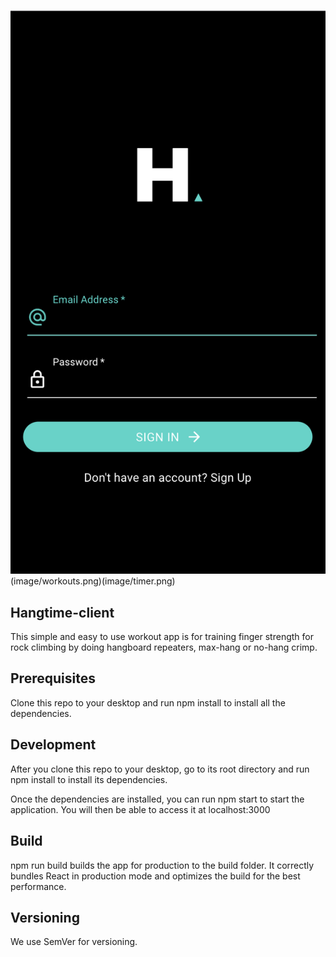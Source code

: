 ![App demo](image/login.png)(image/workouts.png)(image/timer.png)

## Hangtime-client
This simple and easy to use workout app is for training finger strength for rock climbing by doing hangboard repeaters, max-hang or no-hang crimp.

## Prerequisites
Clone this repo to your desktop and run npm install to install all the dependencies.

## Development
After you clone this repo to your desktop, go to its root directory and run npm install to install its dependencies.

Once the dependencies are installed, you can run npm start to start the application. You will then be able to access it at localhost:3000

## Build
npm run build builds the app for production to the build folder. It correctly bundles React in production mode and optimizes the build for the best performance.

## Versioning
We use SemVer for versioning.
